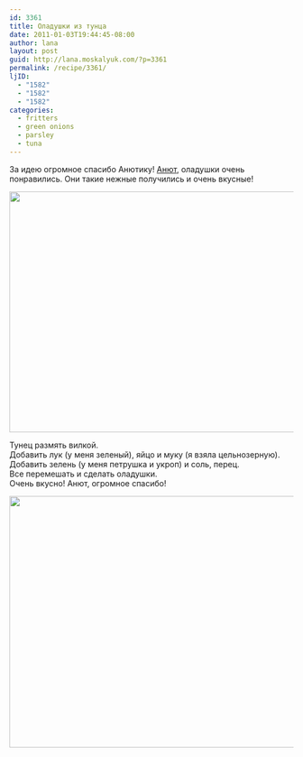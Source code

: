 ```yaml
---
id: 3361
title: Оладушки из тунца
date: 2011-01-03T19:44:45-08:00
author: lana
layout: post
guid: http://lana.moskalyuk.com/?p=3361
permalink: /recipe/3361/
ljID:
  - "1582"
  - "1582"
  - "1582"
categories:
  - fritters
  - green onions
  - parsley
  - tuna
---
```

За идею огромное спасибо Анютику! [Анют](http://nuta-romashkina.livejournal.com/), оладушки очень понравились. Они такие нежные получились и очень вкусные!

<img loading="lazy" class="alignnone" title="Tuna cakes" src="http://farm6.static.flickr.com/5166/5321903859_7d4093e091_z.jpg" alt="" width="640" height="427" /> 

Тунец размять вилкой.  
Добавить лук (у меня зеленый), яйцо и муку (я взяла цельнозерную).  
Добавить зелень (у меня петрушка и укроп) и соль, перец.  
Все перемешать и сделать оладушки.  
Очень вкусно! Анют, огромное спасибо!

<img loading="lazy" class="alignnone" title="tuna fritters" src="http://farm6.static.flickr.com/5125/5321896147_9b3afb036f_z.jpg" alt="" width="640" height="446" />